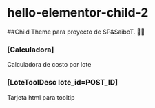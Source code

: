 # hello-elementor-child-2

##Child Theme para proyecto de SP&SaiboT. 🦸‍♂️

### [Calculadora]
Calculadora de costo por lote


### [LoteToolDesc lote_id=POST_ID]
Tarjeta html para tooltip
